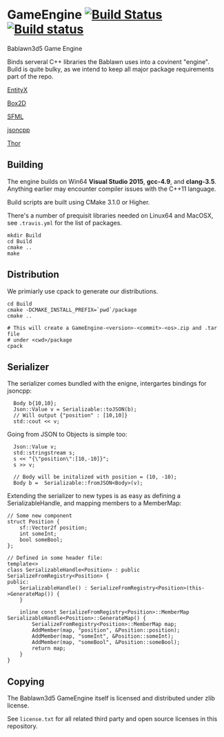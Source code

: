# GameEngine [![Build Status](https://travis-ci.org/Bablawn3d5/GameEngine.svg?branch=master)](https://travis-ci.org/Bablawn3d5/GameEngine) [![Build status](https://ci.appveyor.com/api/projects/status/4kyg48lhpudisk6f/branch/master?svg=true)](https://ci.appveyor.com/project/PHEN-/gameengine/branch/master)
Bablawn3d5 Game Engine

Binds serveral C++ libraries the Bablawn uses into a covinent "engine". Build is quite bulky, as we intend to keep all major package requirements part of the repo. 

[EntityX](https://github.com/alecthomas/entityx)

[Box2D](https://github.com/erincatto/Box2D)

[SFML](https://github.com/SFML/SFML)

[jsoncpp](https://github.com/open-source-parsers/jsoncpp.git)

[Thor](https://github.com/Bromeon/Thor)

## Building

The engine builds on Win64 **Visual Studio 2015**, **gcc-4.9**, and **clang-3.5**. Anything earlier may encounter compiler issues with the C++11 language.

Build scripts are built using CMake 3.1.0 or Higher.

There's a number of prequisit libraries needed on Linux64 and MacOSX, see `.travis.yml` for the list of packages.

```
mkdir Build
cd Build
cmake ..
make
```

## Distribution

We primiarly use cpack to generate our distributions.

```
cd Build
cmake -DCMAKE_INSTALL_PREFIX=`pwd`/package
cmake ..

# This will create a GameEngine-<version>-<commit>-<os>.zip and .tar file
# under <cwd>/package
cpack 
```

##  Serializer 

The serializer comes bundled with the enigne, intergartes bindings for jsoncpp:


```
  Body b{10,10};
  Json::Value v = Serializable::toJSON(b);
  // Will output {"position" : [10,10]}
  std::cout << v;
```

Going from JSON to Objects is simple too:

```
  Json::Value v;
  std::stringstream s;
  s << "{\"position\":[10,-10]}";
  s >> v;

  // Body will be initalized with position = (10, -10);
  Body b =  Serializable::fromJSON<Body>(v);
```

Extending the serializer to new types is as easy as defining a SerializableHandle, and mapping members to a MemberMap:

```
// Some new component
struct Position {
    sf::Vector2f position;
    int someInt;
    bool someBool;
};

// Defined in some header file:
template<>
class SerializableHandle<Position> : public SerializeFromRegistry<Position> {
public:
    SerializableHandle() : SerializeFromRegistry<Position>(this->GenerateMap()) {
    }

    inline const SerializeFromRegistry<Position>::MemberMap SerializableHandle<Position>::GenerateMap() {
        SerializeFromRegistry<Position>::MemberMap map;
        AddMember(map, "position", &Position::position);
        AddMember(map, "someInt", &Position::someInt);
        AddMember(map, "someBool", &Position::someBool);
        return map;
    }
}

```

## Copying

The Bablawn3d5 GameEngine itself is licensed and distributed under zlib license. 

See `license.txt` for all related third party and open source licenses in this repository.
